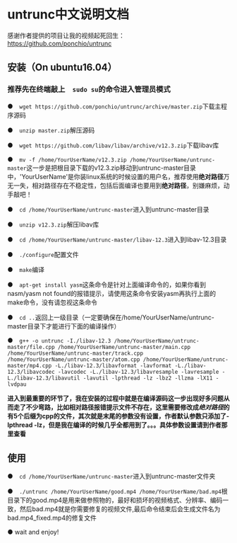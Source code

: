 # untrunc中文说明文档
感谢作者提供的项目让我的视频起死回生：
https://github.com/ponchio/untrunc
## 安装（On ubuntu16.04）
### 推荐先在终端敲上`  sudo su`的命令进入管理员模式
●`  wget https://github.com/ponchio/untrunc/archive/master.zip`下载主程序源码

●`  unzip master.zip`解压源码

●`  wget https://github.com/libav/libav/archive/v12.3.zip`下载libav库

●`  mv -f /home/YourUserName/v12.3.zip /home/YourUserName/untrunc-master`这一步是把根目录下载的v12.3.zip移动到untrunc-master目录中，'YourUserName'是你装linux系统的时候设置的用户名，推荐使用**绝对路径**万无一失，相对路径存在不稳定性，包括后面编译也要用到**绝对路径**，别嫌麻烦，动手敲吧！

●`  cd /home/YourUserName/untrunc-master`进入到untrunc-master目录

●`  unzip v12.3.zip`解压libav库

●`  cd /home/YourUserName/untrunc-master/libav-12.3`进入到libav-12.3目录

●`  ./configure`配置文件

●`  make`编译

●`  apt-get install yasm`这条命令是针对上面编译命令的，如果你看到nasm/yasm not found的报错提示，请使用这条命令安装yasm再执行上面的make命令，没有请忽视这条命令

●`  cd ..`返回上一级目录（一定要确保在/home/YourUserName/untrunc-master目录下才能进行下面的编译操作）

●`  g++ -o untrunc -I./libav-12.3 /home/YourUserName/untrunc-master/file.cpp /home/YourUserName/untrunc-master/main.cpp /home/YourUserName/untrunc-master/track.cpp /home/YourUserName/untrunc-master/atom.cpp /home/YourUserName/untrunc-master/mp4.cpp -L./libav-12.3/libavformat -lavformat -L./libav-12.3/libavcodec -lavcodec -L./libav-12.3/libavresample -lavresample -L./libav-12.3/libavutil -lavutil -lpthread -lz -lbz2 -llzma -lX11 -lvdpau`

**进入到最重要的环节了，我在安装的过程中就是在编译源码这一步出现好多问题从而走了不少弯路，比如相对路径报错提示文件不存在，这里需要修改成*绝对路径*的有5个后缀为cpp的文件，其次就是末尾的参数没有设置，作者默认参数只添加了-lpthread -lz，但是我在编译的时候几乎全都用到了。。。具体参数设置请到作者那里查看**

## 使用
●`  cd /home/YourUserName/untrunc-master`进入到untrunc-master文件夹

●`  ./untrunc /home/YourUserName/good.mp4 /home/YourUserName/bad.mp4`根目录下的good.mp4是用来做参照物的，最好和损坏的视频格式、分辨率、编码一致，然后bad.mp4就是你需要修复的视频文件,最后命令结束后会生成文件名为bad.mp4_fixed.mp4的修复文件

●  wait and enjoy!


